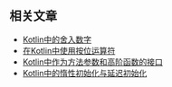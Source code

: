 ## 相关文章

+ [Kotlin中的舍入数字](docs/Kotlin中的舍入数字.md)
+ [在Kotlin中使用按位运算符](docs/在Kotlin中使用按位运算符.md)
+ [Kotlin中作为方法参数和高阶函数的接口](docs/Kotlin中作为方法参数和高阶函数的接口.md)
+ [Kotlin中的惰性初始化与延迟初始化](docs/Kotlin中的惰性初始化与延迟初始化.md)
